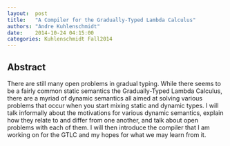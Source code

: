 ```yaml
--- 
layout:  post 
title:   "A Compiler for the Gradually-Typed Lambda Calculus"
authors: "Andre Kuhlenschmidt" 
date:    2014-10-24 04:15:00 
categories: Kuhlenschmidt Fall2014
--- 
```

## Abstract

There are still many open problems in gradual typing. While there seems to be a
fairly common static semantics the Gradually-Typed Lambda Calculus, there are a
myriad of dynamic semantics all aimed at solving various problems that occur
when you start mixing static and dynamic types. I will talk informally about the
motivations for various dynamic semantics, explain how they relate to and differ
from one another, and talk about open problems with each of them. I will then
introduce the compiler that I am working on for the GTLC and my hopes for what
we may learn from it.
